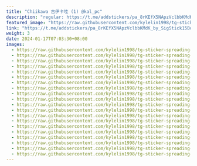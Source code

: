 ```yaml
---
title: "Chiikawa 吉伊卡哇 (1) @kal_pc"
description: "regular: https://t.me/addstickers/pa_8rKEfX5NApzVclbbKMdK_by_SigStick15Bot"
featured_image: "https://raw.githubusercontent.com/kylelin1998/tg-sticker-spreading-worldwide-images/main/img/efa3f0a7-4dca-4d85-bcc4-9a9bab7c03a6.jpg"
link: "https://t.me/addstickers/pa_8rKEfX5NApzVclbbKMdK_by_SigStick15Bot"
weight: 3
date: 2024-01-17T07:03:30+08:00
images:
  - https://raw.githubusercontent.com/kylelin1998/tg-sticker-spreading-worldwide-images/main/img/efa3f0a7-4dca-4d85-bcc4-9a9bab7c03a6.jpg
  - https://raw.githubusercontent.com/kylelin1998/tg-sticker-spreading-worldwide-images/main/img/5eea40ed-7a5c-462e-ac29-836a1f19be5e.jpg
  - https://raw.githubusercontent.com/kylelin1998/tg-sticker-spreading-worldwide-images/main/img/3f1515ed-a0ca-4145-92a3-33e6693c1995.jpg
  - https://raw.githubusercontent.com/kylelin1998/tg-sticker-spreading-worldwide-images/main/img/2785804f-dcf8-47d6-bddb-3316c25edeed.jpg
  - https://raw.githubusercontent.com/kylelin1998/tg-sticker-spreading-worldwide-images/main/img/942669a3-6912-4d2d-aece-bb5535582e1b.jpg
  - https://raw.githubusercontent.com/kylelin1998/tg-sticker-spreading-worldwide-images/main/img/f2dd16d0-2fcb-42f3-8a5c-9711068423a8.jpg
  - https://raw.githubusercontent.com/kylelin1998/tg-sticker-spreading-worldwide-images/main/img/2454a446-b819-4214-8023-bdfddae618e8.jpg
  - https://raw.githubusercontent.com/kylelin1998/tg-sticker-spreading-worldwide-images/main/img/5bb5ba4b-84de-4bdc-a39d-267fa9e2aa3e.jpg
  - https://raw.githubusercontent.com/kylelin1998/tg-sticker-spreading-worldwide-images/main/img/35846ae4-6439-40aa-b0d6-ee2cff1eb58a.jpg
  - https://raw.githubusercontent.com/kylelin1998/tg-sticker-spreading-worldwide-images/main/img/9c068d82-2c9c-4043-923b-bc0c0a592016.jpg
  - https://raw.githubusercontent.com/kylelin1998/tg-sticker-spreading-worldwide-images/main/img/1f6bda55-ba65-44ac-957d-60d419af00fa.jpg
  - https://raw.githubusercontent.com/kylelin1998/tg-sticker-spreading-worldwide-images/main/img/93602666-c434-4910-ad12-cc152bb6e75b.jpg
  - https://raw.githubusercontent.com/kylelin1998/tg-sticker-spreading-worldwide-images/main/img/97828886-e68a-47c0-b87f-f965e0fdb06e.jpg
  - https://raw.githubusercontent.com/kylelin1998/tg-sticker-spreading-worldwide-images/main/img/f3de968d-64f4-43d2-98f1-2b45376cd426.jpg
  - https://raw.githubusercontent.com/kylelin1998/tg-sticker-spreading-worldwide-images/main/img/24f57e8e-e804-4373-bc30-9b5056fa89fa.jpg
  - https://raw.githubusercontent.com/kylelin1998/tg-sticker-spreading-worldwide-images/main/img/c83a6450-355f-4320-9ccd-fb15db96b7e9.jpg
  - https://raw.githubusercontent.com/kylelin1998/tg-sticker-spreading-worldwide-images/main/img/15f0ecf0-4e31-4a33-8091-414d308923d9.jpg
  - https://raw.githubusercontent.com/kylelin1998/tg-sticker-spreading-worldwide-images/main/img/4417ed47-4ed6-47c6-95bc-e5f013379b66.jpg
  - https://raw.githubusercontent.com/kylelin1998/tg-sticker-spreading-worldwide-images/main/img/20f41321-5f02-4459-84c6-a3311cd74503.jpg
  - https://raw.githubusercontent.com/kylelin1998/tg-sticker-spreading-worldwide-images/main/img/65eec06d-afa6-40c4-9aa0-b1abe6ab01a2.jpg
---
```

